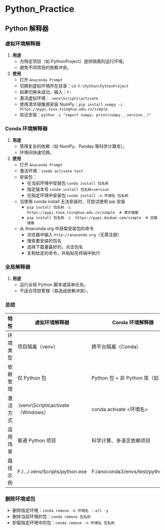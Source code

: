 # Python_Practice
## Python 解释器
### 虚拟环境解释器
1. **用途**
   - 为特定项目（如 PythonProject）提供隔离的运行环境。
   - 避免不同项目的依赖冲突。
2. **使用**
   - 打开 `Anaconda Prompt`
   - 切换到虚拟环境所在目录：`cd F:\Python\PythonProject`
   - 如果切换未成功，输入：`F:`
   - 激活虚拟环境：`.venv\Scripts\activate`
   - 使用清华镜像源安装 NumPy：`pip install numpy -i https://pypi.tuna.tsinghua.edu.cn/simple`
   - 验证安装：`python -c "import numpy; print(numpy.__version__)"`
### Conda 环境解释器
1. **用途**
   - 管理复杂的依赖（如 NumPy、Pandas 等科学计算库）。
   - 环境间快速切换。
2. **使用**
   - 打开 `Anaconda Prompt`
   - 激活环境：`conda activate test`
   - 安装包：
     - 在当前环境中安装包 `conda install 包名称`
     - 指定版本号 `conda install 包名称=version`
     - 在指定环境中安装包 `conda install -n 环境名 包名称`
   - 当使用 conda install 无法安装时，可尝试使用 pip 安装
     - `pip install 包名称 -i https://pypi.tuna.tsinghua.edu.cn/simple  # 清华镜像`
     - `pip install 包名称 -i  https://pypi.douban.com/simple  # 豆瓣镜像`
   - 从 Anaconda.org 中获取安装包的命令
     - 浏览器中输入 `http://anaconda.org`（无需注册）
     - 搜索要安装的包名
     - 选择下载量最好的，点击包名
     - 复制给定的命令，并粘贴在终端中执行
### 全局解释器
1. **用途**
   - 运行全局 Python 脚本或简单任务。
   - 不适合项目管理（易造成依赖冲突）。
### 总结
|特性|虚拟环境解释器|Conda 环境解释器|全局解释器|
|---|---|---|---|
|环境类型|项目隔离（venv）|跨平台隔离（Conda）|系统全局|
|依赖管理|仅 Python 包|Python 包 + 非 Python 库（如 C 库）|所有包全局安装|
|激活方式|.\venv\Scripts\activate（Windows）|conda activate <环境名>|无需激活|
|适用场景|普通 Python 项目|科学计算、多语言依赖项目|临时脚本或学习|
|路径示例|F:/.../.venv/Scripts/python.exe|F:/anoconda3/envs/test/python.exe|C:/.../WindowsApps/python3.10.exe|
### 删除环境或包
- 删除指定环境：`conda remove -n 环境名 --all -y`
- 删除当前环境的包：`conda remove 包名称`
- 卸载指定环境中的包：`conda remove -n 环境名 包名称`